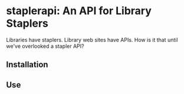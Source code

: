 # staplerapi: An API for Library Staplers

Libraries have staplers.  Library web sites have APIs.  How is it that until we've overlooked a stapler API?

## Installation

## Use




